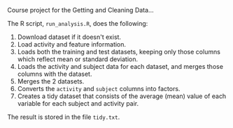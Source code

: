 Course project for the Getting and Cleaning Data...

The R script, `run_analysis.R`, does the following:

1. Download dataset if it doesn't exist.
2. Load activity and feature information.
3. Loads both the training and test datasets, keeping only those columns which
   reflect mean or standard deviation.
4. Loads the activity and subject data for each dataset, and merges those
   columns with the dataset.
5. Merges the 2 datasets.
6. Converts the `activity` and `subject` columns into factors.
7. Creates a tidy dataset that consists of the average (mean) value of each
   variable for each subject and activity pair.

The result is stored in the file `tidy.txt`.
